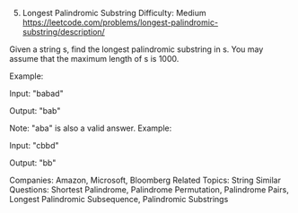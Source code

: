 5. Longest Palindromic Substring
Difficulty: Medium
https://leetcode.com/problems/longest-palindromic-substring/description/

Given a string s, find the longest palindromic substring in s. You may assume that the maximum length of s is 1000.

Example:

Input: "babad"

Output: "bab"

Note: "aba" is also a valid answer.
Example:

Input: "cbbd"

Output: "bb"

Companies: Amazon, Microsoft, Bloomberg
Related Topics: String
Similar Questions: Shortest Palindrome, Palindrome Permutation, Palindrome Pairs, Longest Palindromic Subsequence, Palindromic Substrings

